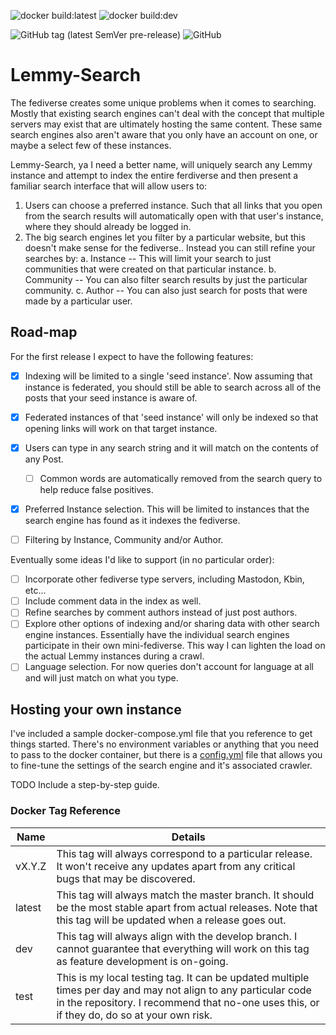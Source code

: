 ![docker build:latest](https://github.com/marsara9/lemmy-search/actions/workflows/build-latest.yml/badge.svg)
![docker build:dev](https://github.com/marsara9/lemmy-search/actions/workflows/build-dev.yml/badge.svg)

![GitHub tag (latest SemVer pre-release)](https://img.shields.io/github/v/tag/marsara9/lemmy-search)
![GitHub](https://img.shields.io/github/license/marsara9/lemmy-search)

# Lemmy-Search

The fediverse creates some unique problems when it comes to searching.  Mostly that existing search engines can't deal with the concept that multiple servers may exist that are ultimately hosting the same content.  These same search engines also aren't aware that you only have an account on one, or maybe a select few of these instances.

Lemmy-Search, ya I need a better name, will uniquely search any Lemmy instance and attempt to index the entire ferdiverse and then present a familiar search interface that will allow users to:

1. Users can choose a preferred instance.  Such that all links that you open from the search results will automatically open with that user's instance, where they should already be logged in.
2. The big search engines let you filter by a particular website, but this doesn't make sense for the fediverse.. Instead you can still refine your searches by:
    a. Instance -- This will limit your search to just communities that were created on that particular instance.
    b. Community -- You can also filter search results by just the particular community.
    c. Author -- You can also just search for posts that were made by a particular user.

## Road-map

For the first release I expect to have the following features:

- [x] Indexing will be limited to a single 'seed instance'.  Now assuming that instance is federated, you should still be able to search across all of the posts that your seed instance is aware of.
- [x] Federated instances of that 'seed instance' will only be indexed so that opening links will work on that target instance.
- [x] Users can type in any search string and it will match on the contents of any Post.
  - [ ] Common words are automatically removed from the search query to help reduce false positives.
- [x] Preferred Instance selection.  This will be limited to instances that the search engine has found as it indexes the fediverse.
- [ ] Filtering by Instance, Community and/or Author.


Eventually some ideas I'd like to support (in no particular order):

- [ ] Incorporate other fediverse type servers, including Mastodon, Kbin, etc...
- [ ] Include comment data in the index as well.
- [ ] Refine searches by comment authors instead of just post authors.
- [ ] Explore other options of indexing and/or sharing data with other search engine instances.  Essentially have the individual search engines participate in their own mini-fediverse.  This way I can lighten the load on the actual Lemmy instances during a crawl.
- [ ] Language selection.  For now queries don't account for language at all and will just match on what you type.

## Hosting your own instance

I've included a sample docker-compose.yml file that you reference to get things started.  There's no environment variables or anything that you need to pass to the docker container, but there is a [config.yml](./config/config.yml) file that allows you to fine-tune the settings of the search engine and it's associated crawler.

TODO Include a step-by-step guide.

### Docker Tag Reference

|Name|Details|
|----|----|
|vX.Y.Z|This tag will always correspond to a particular release.  It won't receive any updates apart from any critical bugs that may be discovered.|
|latest|This tag will always match the master branch.  It should be the most stable apart from actual releases.  Note that this tag will be updated when a release goes out.|
|dev|This tag will always align with the develop branch.  I cannot guarantee that everything will work on this tag as feature development is on-going.|
|test|This is my local testing tag.  It can be updated multiple times per day and may not align to any particular code in the repository.  I recommend that no-one uses this, or if they do, do so at your own risk.|
